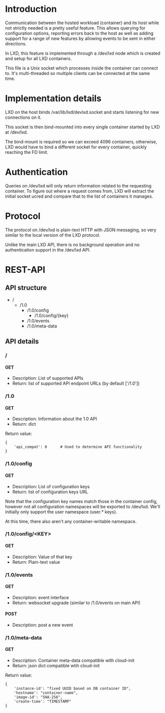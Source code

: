 # Introduction
Communication between the hosted workload (container) and its host while
not strictly needed is a pretty useful feature. This allows querying for
configuration options, reporting errors back to the host as well as
adding support for a range of new features by allowing events to be sent
in either directions.

In LXD, this feature is implemented through a /dev/lxd node which is
created and setup for all LXD containers.

This file is a Unix socket which processes inside the container can
connect to. It's multi-threaded so multiple clients can be connected at the
same time.

# Implementation details
LXD on the host binds /var/lib/lxd/devlxd.socket and starts listening
for new connections on it.

This socket is then bind-mounted into every single container started by
LXD at /dev/lxd.

The bind-mount is required so we can exceed 4096 containers, otherwise,
LXD would have to bind a different socket for every container, quickly
reaching the FD limit.

# Authentication
Queries on /dev/lxd will only return information related to the
requesting container. To figure out where a request comes from, LXD will
extract the initial socket ucred and compare that to the list of
containers it manages.

# Protocol
The protocol on /dev/lxd is plain-text HTTP with JSON messaging, so very
similar to the local version of the LXD protocol.

Unlike the main LXD API, there is no background operation and no
authentication support in the /dev/lxd API.

# REST-API
## API structure
 * /
   * /1.0
     * /1.0/config
       * /1.0/config/{key}
     * /1.0/events
     * /1.0/meta-data

## API details
### /
#### GET
 * Description: List of supported APIs
 * Return: list of supported API endpoint URLs (by default ['/1.0'])

### /1.0
#### GET
 * Description: Information about the 1.0 API
 * Return: dict

Return value:

    {
        'api_compat': 0      # Used to determine API functionality
    }

### /1.0/config
#### GET
 * Description: List of configuration keys
 * Return: list of configuration keys URL

Note that the configuration key names match those in the container
config, however not all configuration namespaces will be exported to
/dev/lxd.
We'll initially only support the user namespace (user.\* keys).

At this time, there also aren't any container-writable namespace.

### /1.0/config/\<KEY\>
#### GET
 * Description: Value of that key
 * Return: Plain-text value

### /1.0/events
#### GET
 * Description: event interface
 * Return: websocket upgrade (similar to /1.0/events on main API)

#### POST
 * Description: post a new event

### /1.0/meta-data
#### GET
 * Description: Container meta-data compatible with cloud-init
 * Return: json dict compatible wtih cloud-init

Return value:

    {
        'instance-id': "fixed UUID based on DB container ID",
        'hostname': "container-name",
        'image-id': "SHA-256",
        'create-time': "TIMESTAMP"
    }
